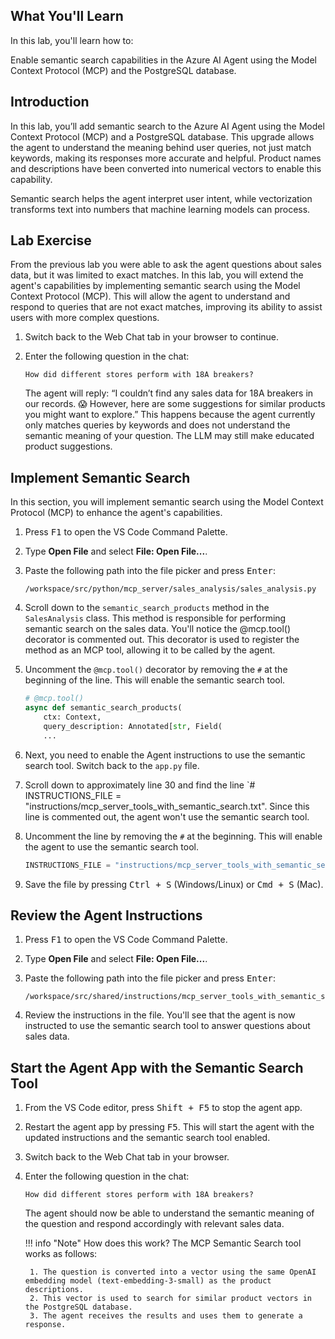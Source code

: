 ## What You'll Learn

In this lab, you'll learn how to:

Enable semantic search capabilities in the Azure AI Agent using the Model Context Protocol (MCP) and the PostgreSQL database.

## Introduction

In this lab, you’ll add semantic search to the Azure AI Agent using the Model Context Protocol (MCP) and a PostgreSQL database. This upgrade allows the agent to understand the meaning behind user queries, not just match keywords, making its responses more accurate and helpful. Product names and descriptions have been converted into numerical vectors to enable this capability.

Semantic search helps the agent interpret user intent, while vectorization transforms text into numbers that machine learning models can process.

## Lab Exercise

From the previous lab you were able to ask the agent questions about sales data, but it was limited to exact matches. In this lab, you will extend the agent's capabilities by implementing semantic search using the Model Context Protocol (MCP). This will allow the agent to understand and respond to queries that are not exact matches, improving its ability to assist users with more complex questions.

1. Switch back to the Web Chat tab in your browser to continue.
1. Enter the following question in the chat:

    ```text
    How did different stores perform with 18A breakers?
    ```

    The agent will reply: “I couldn’t find any sales data for 18A breakers in our records. 😱 However, here are some suggestions for similar products you might want to explore.” This happens because the agent currently only matches queries by keywords and does not understand the semantic meaning of your question. The LLM may still make educated product suggestions.

## Implement Semantic Search

In this section, you will implement semantic search using the Model Context Protocol (MCP) to enhance the agent's capabilities.

1. Press <kbd>F1</kbd> to open the VS Code Command Palette.
2. Type **Open File** and select **File: Open File...**.
3. Paste the following path into the file picker and press <kbd>Enter</kbd>:

    ```text
    /workspace/src/python/mcp_server/sales_analysis/sales_analysis.py
    ```

4. Scroll down to the `semantic_search_products` method in the `SalesAnalysis` class. This method is responsible for performing semantic search on the sales data. You'll notice the @mcp.tool() decorator is commented out. This decorator is used to register the method as an MCP tool, allowing it to be called by the agent.

5. Uncomment the `@mcp.tool()` decorator by removing the `#` at the beginning of the line. This will enable the semantic search tool.

    ```python
    # @mcp.tool()
    async def semantic_search_products(
        ctx: Context,
        query_description: Annotated[str, Field(
        ...
    ```

6. Next, you need to enable the Agent instructions to use the semantic search tool. Switch back to the `app.py` file.
7. Scroll down to approximately line 30 and find the line `# INSTRUCTIONS_FILE = "instructions/mcp_server_tools_with_semantic_search.txt". Since this line is commented out, the agent won't use the semantic search tool.
8. Uncomment the line by removing the `#` at the beginning. This will enable the agent to use the semantic search tool.

    ```python
    INSTRUCTIONS_FILE = "instructions/mcp_server_tools_with_semantic_search.txt"
    ```

9. Save the file by pressing <kbd>Ctrl + S</kbd> (Windows/Linux) or <kbd>Cmd + S</kbd> (Mac).

## Review the Agent Instructions

1. Press <kbd>F1</kbd> to open the VS Code Command Palette.
2. Type **Open File** and select **File: Open File...**.
3. Paste the following path into the file picker and press <kbd>Enter</kbd>:

    ```text
    /workspace/src/shared/instructions/mcp_server_tools_with_semantic_search.txt
    ```

4. Review the instructions in the file. You'll see that the agent is now instructed to use the semantic search tool to answer questions about sales data.

## Start the Agent App with the Semantic Search Tool

1. From the VS Code editor, press <kbd>Shift + F5</kbd> to stop the agent app.
2. Restart the agent app by pressing <kbd>F5</kbd>. This will start the agent with the updated instructions and the semantic search tool enabled.
3. Switch back to the Web Chat tab in your browser.
4. Enter the following question in the chat:

    ```text
    How did different stores perform with 18A breakers?
    ```

    The agent should now be able to understand the semantic meaning of the question and respond accordingly with relevant sales data.

    !!! info "Note"
        How does this work? The MCP Semantic Search tool works as follows:

        1. The question is converted into a vector using the same OpenAI embedding model (text-embedding-3-small) as the product descriptions.
        2. This vector is used to search for similar product vectors in the PostgreSQL database.
        3. The agent receives the results and uses them to generate a response.
